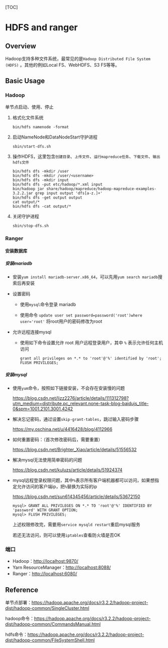 [TOC]

# HDFS and ranger

## Overview

Hadoop支持多种文件系统，最常见的是`Hadoop Distributed File System (HDFS)` 。其他的例如Local FS、WebHDFS、S3 FS等等。

## Basic Usage

### Hadoop

单节点启动、使用、停止

1. 格式化文件系统

   ```shell
   bin/hdfs namenode -format
   ```

2. 启动NameNode和DataNodeStart守护进程

   ```shell
   sbin/start-dfs.sh
   ```

3. 操作HDFS，这里包含`创建目录`、`上传文件`、`运行mapreduce任务`、`下载文件`、`输出hdfs文件`

   ```shell
   bin/hdfs dfs -mkdir /user
   bin/hdfs dfs -mkdir /user/<username>
   bin/hdfs dfs -mkdir input
   bin/hdfs dfs -put etc/hadoop/*.xml input
   bin/hadoop jar share/hadoop/mapreduce/hadoop-mapreduce-examples-3.2.2.jar grep input output 'dfs[a-z.]+'
   bin/hdfs dfs -get output output
   cat output/*
   bin/hdfs dfs -cat output/*
   ```

4. 关闭守护进程

   ```shell
   sbin/stop-dfs.sh
   ```

### Ranger

#### 安装数据库

##### 安装mariadb

- 安装`yum install mariadb-server.x86_64`，可以先用`yum search mariadb`搜索后再安装

- 设置密码

  - 使用`mysql`命令登录 mariadb

  - 使用命令 `update user set password=password('root')where user='root'` 将root用户的密码修改为root

- 允许远程连接mysql

  - 使用如下命令设置允许 root 用户远程登录用户，其中 `%` 表示允许任何主机访问

      ```mysql
      grant all privileges on *.* to 'root'@'%' identified by 'root';
      FLUSH PRIVILEGES;
      ```

##### 安装mysql

- 使用`yum`命令，按照如下链接安装，不会存在安装慢的问题

  <https://blog.csdn.net/lizz2276/article/details/111312798?utm_medium=distribute.pc_relevant.none-task-blog-baidujs_title-0&spm=1001.2101.3001.4242>

- 解决忘记密码，通过设置`skip-grant-tables`，跳过输入密码步骤

  <https://my.oschina.net/u/4416428/blog/4112966>

- 如何重置密码：（首次修改密码后，需要重置）

  <https://blog.csdn.net/Brighter_Xiao/article/details/51556532>

- 解决mysql无法使用简单密码的问题

  <https://blog.csdn.net/kuluzs/article/details/51924374>

- mysql远程登录权限问题，其中`%`表示所有客户端机器都可以访问，如果想指定允许访问的客户端ip，把`%`替换为实际的ip

  <https://blog.csdn.net/sun614345456/article/details/53672150>

  ```mysql
  mysql> GRANT ALL PRIVILEGES ON *.* TO 'root'@'%' IDENTIFIED BY 'password' WITH GRANT OPTION;
  mysql> FLUSH PRIVILEGES;
  ```
  
  上述权限修改完，需要用`service mysqld restart`重启mysql服务
  
  若还无法访问，则可以使用`iptables`查看防火墙是否OK

### 端口

- Hadoop：<http://localhost:9870/>
- Yarn ResourceManager：<http://localhost:8088/>
- Ranger：<http://localhost:6080/>

## Reference

单节点部署：<https://hadoop.apache.org/docs/r3.2.2/hadoop-project-dist/hadoop-common/SingleCluster.html>

hadoop命令：<https://hadoop.apache.org/docs/r3.2.2/hadoop-project-dist/hadoop-common/CommandsManual.html>

hdfs命令：<https://hadoop.apache.org/docs/r3.2.2/hadoop-project-dist/hadoop-common/FileSystemShell.html>
